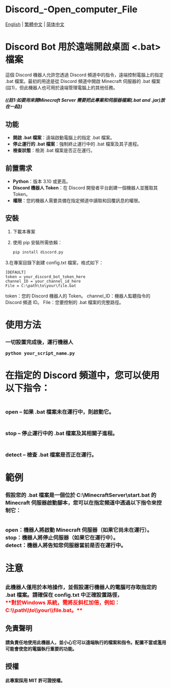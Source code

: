 # Discord_-Open_computer_File

 [English](../../README.md) | [繁體中文](docs/tw/README.md) | [简体中文](../cn/README.md) 

# Discord Bot 用於遠端開啟桌面 <.bat> 檔案  

這個 Discord 機器人允許您透過 Discord 頻道中的指令，遠端控制電腦上的指定 .bat 檔案。最初的用途是從 Discord 頻道中開啟 Minecraft 伺服器的 .bat 檔案(註1)，但此機器人也可用於遠端管理電腦上的其他任務。<h5>((註1:如要用來開Minecraft Server 需要把此專案和伺服器檔案(.bat and .jar)放在一起))

## 功能
- **開啟 .bat 檔案**：遠端啟動電腦上的指定 .bat 檔案。
- **停止運行的 .bat 檔案**：強制終止運行中的 .bat 檔案及其子進程。
- **檢查狀態**：檢測 .bat 檔案是否正在運行。

## 前置需求
- **Python**：版本 3.10 或更高。
- **Discord 機器人 Token**：在 Discord 開發者平台創建一個機器人並獲取其 Token。
- **權限**：您的機器人需要具備在指定頻道中讀取和回覆訊息的權限。

## 安裝

1. 下載本專案	
2. 使用 pip 安裝所需依賴：

   ```bash
   pip install discord.py
3.在專案目錄下創建 config.txt 檔案，格式如下：

    [DEFAULT]
    token = your_discord_bot_token_here
    channel_ID = your_channel_id_here
    File = C:\path\to\your\file.bat
token：您的 Discord 機器人的 Token。
channel_ID：機器人監聽指令的 Discord 頻道 ID。
File：您要控制的 .bat 檔案的完整路徑。

<H1>使用方法
<H3>一切設置完成後，運行機器人
  
    python your_script_name.py
<H1>在指定的 Discord 頻道中，您可以使用以下指令：
<H3><br>open – 如果 .bat 檔案未在運行中，則啟動它。
<H3><br>stop – 停止運行中的 .bat 檔案及其相關子進程。
<H3><br>detect – 檢查 .bat 檔案是否正在運行。
  
<H1>範例
<H3>假設您的 .bat 檔案是一個位於 C:\MinecraftServer\start.bat 的 Minecraft 伺服器啟動腳本，您可以在指定頻道中透過以下指令來控制它：

<br>open：機器人將啟動 Minecraft 伺服器（如果它尚未在運行）。
<br>stop：機器人將停止伺服器（如果它在運行中）。
<br>detect：機器人將告知您伺服器當前是否在運行中。
<br><H1>注意
<H3>此機器人僅用於本地操作，並假設運行機器人的電腦可存取指定的 .bat 檔案。請確保在 config.txt 中正確設置路徑， <br><font color="red">**對於Windows 系統，需將反斜杠加倍，例如：C:\\path\\to\\your\\file.bat。**</font>

<H2>免責聲明
<H4>請負責任地使用此機器人，並小心它可以遠端執行的檔案和指令。配置不當或濫用可能會使您的電腦執行重要的功能。

<H2>授權
<H4>此專案採用 MIT 許可證授權。
